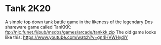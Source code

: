 # Tank 2K20
A simple top down tank battle game in the likeness of the legendary Dos shareware game called TanKKK: ftp://nic.funet.fi/pub/msdos/games/arcade/tankkk.zip
The old game looks like this: https://www.youtube.com/watch?v=gn4HVWHydiY
